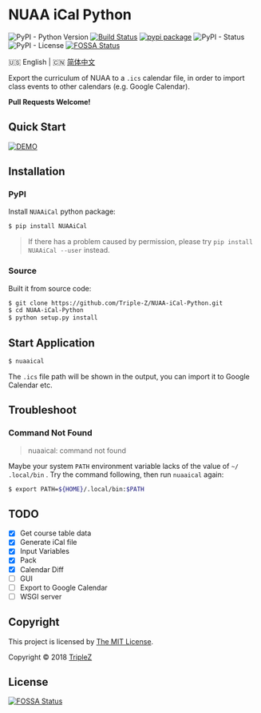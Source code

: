 # NUAA iCal Python


![PyPI - Python Version](https://img.shields.io/pypi/pyversions/NUAAiCal.svg)
[![Build Status](https://travis-ci.org/NUAA-Open-Source/NUAA-iCal-Python.svg)](https://travis-ci.org/NUAA-Open-Source/NUAA-iCal-Python)
[![pypi package](https://img.shields.io/pypi/v/NUAAiCal.svg)](https://pypi.python.org/pypi/NUAAiCal/)
![PyPI - Status](https://img.shields.io/pypi/status/NUAAiCal.svg)
![PyPI - License](https://img.shields.io/pypi/l/NUAAiCal.svg)
[![FOSSA Status](https://app.fossa.io/api/projects/git%2Bgithub.com%2FNUAA-Open-Source%2FNUAA-iCal-Python.svg?type=shield)](https://app.fossa.io/projects/git%2Bgithub.com%2FNUAA-Open-Source%2FNUAA-iCal-Python?ref=badge_shield)

:us: English | :cn: [简体中文](/README_zh-hans.md)

Export the curriculum of NUAA to a `.ics` calendar file, in order to import 
class events to other calendars (e.g. Google Calendar).

**Pull Requests Welcome!**

## Quick Start

[![DEMO](https://asciinema.org/a/HNivm2Ax5PpuUx6e5LwMwxffA.png)](https://asciinema.org/a/HNivm2Ax5PpuUx6e5LwMwxffA)

## Installation

### PyPI

Install `NUAAiCal` python package:

```bash
$ pip install NUAAiCal
```

> If there has a problem caused by permission, please try `pip install NUAAiCal --user` instead.

### Source

Built it from source code:

```bash
$ git clone https://github.com/Triple-Z/NUAA-iCal-Python.git
$ cd NUAA-iCal-Python
$ python setup.py install
```

## Start Application

```bash
$ nuaaical
```

The `.ics` file path will be shown in the output, you can import it to Google 
Calendar etc.

## Troubleshoot

### Command Not Found

> nuaaical: command not found

Maybe your system `PATH` environment variable lacks of the value of `~/
.local/bin` . Try the command following, then run `nuaaical` again:

```bash
$ export PATH=${HOME}/.local/bin:$PATH
``` 

## TODO

- [x] Get course table data
- [x] Generate iCal file
- [x] Input Variables
- [x] Pack
- [x] Calendar Diff
- [ ] GUI
- [ ] Export to Google Calendar
- [ ] WSGI server

## Copyright

This project is licensed by [The MIT License](/LICENSE.md).

Copyright &copy; 2018 [TripleZ](https://github.com/Triple-Z)


## License
[![FOSSA Status](https://app.fossa.io/api/projects/git%2Bgithub.com%2FNUAA-Open-Source%2FNUAA-iCal-Python.svg?type=large)](https://app.fossa.io/projects/git%2Bgithub.com%2FNUAA-Open-Source%2FNUAA-iCal-Python?ref=badge_large)